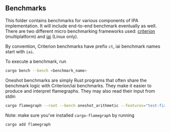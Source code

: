 ## Benchmarks

This folder contains benchmarks for various components of IPA implementation. It will include end-to-end benchmark eventually as well. There are two different micro benchmarking frameworks used: [criterion](https://github.com/bheisler/criterion.rs) (multiplatform) and [iai](https://github.com/bheisler/iai) (Linux only). 

By convention, Criterion benchmarks have prefix `ct`, iai benchmark names start with `iai`. 

To execute a benchmark, run

```bash
cargo bench --bench <benchmark_name>
```

Oneshot benchmarks are simply Rust programs that often share the benchmark logic with Criterion/iai benchmarks. They make it easier to produce and interpret flamegraphs. They may also read their input from stdin

```bash
cargo flamegraph --root --bench oneshot_arithmetic --features="test-fixture" -- --depth=64 --width=1000000       
```

Note: make sure you've installed `cargo-flamegraph` by running 

```bash
cargo add flamegraph
```